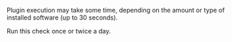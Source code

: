 Plugin execution may take some time, depending on the amount or type of installed software (up to 30 seconds).

Run this check once or twice a day.